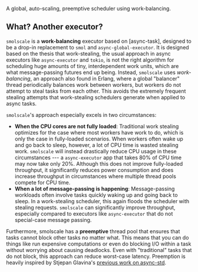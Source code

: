 A global, auto-scaling, preemptive scheduler using work-balancing.

## What? Another executor?

`smolscale` is a **work-balancing** executor based on [async-task], designed to be a drop-in replacement to `smol` and `async-global-executor`. It is designed based on the thesis that work-stealing, the usual approach in async executors like `async-executor` and `tokio`, is not the right algorithm for scheduling huge amounts of tiny, interdependent work units, which are what message-passing futures end up being. Instead, `smolscale` uses _work-balancing_, an approach also found in Erlang, where a global "balancer" thread periodically balances work between workers, but workers do not attempt to steal tasks from each other. This avoids the extremely frequent stealing attempts that work-stealing schedulers generate when applied to async tasks.

`smolscale`'s approach especially excels in two circumstances:

- **When the CPU cores are not fully loaded**: Traditional work stealing optimizes for the case where most workers have work to do, which is only the case in fully-loaded scenarios. When workers often wake up and go back to sleep, however, a lot of CPU time is wasted stealing work. `smolscale` will instead drastically reduce CPU usage in these circumstances --- a `async-executor` app that takes 80% of CPU time may now take only 20%. Although this does not improve fully-loaded throughput, it significantly reduces power consumption and does increase throughput in circumstances where multiple thread pools compete for CPU time.
- **When a lot of message-passing is happening**: Message-passing workloads often involve tasks quickly waking up and going back to sleep. In a work-stealing scheduler, this again floods the scheduler with stealing requests. `smolscale` can significantly improve throughput, especially compared to executors like `async-executor` that do not special-case message passing.

Furthermore, smolscale has a **preemptive** thread pool that ensures that tasks cannot block other tasks no matter what. This means that you can do things like run expensive computations or even do blocking I/O within a task without worrying about causing deadlocks. Even with "traditional" tasks that do not block, this approach can reduce worst-case latency. Preemption is heavily inspired by Stjepan Glavina's [previous work on async-std](https://async.rs/blog/stop-worrying-about-blocking-the-new-async-std-runtime/).
